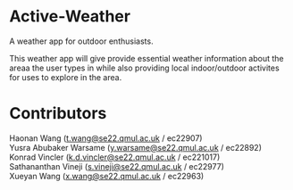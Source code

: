 # Active-Weather

A weather app for outdoor enthusiasts.

This weather app will give provide essential weather information about the areaa the user types in while also providing local indoor/outdoor activites for uses to explore in the area.

# Contributors

Haonan Wang (t.wang@se22.qmul.ac.uk / ec22907) <br> 
Yusra Abubaker Warsame (y.warsame@se22.qmul.ac.uk / ec22892) <br>
Konrad Vincler (k.d.vincler@se22.qmul.ac.uk / ec221017) <br>
Sathananthan Vineji (s.vineji@se22.qmul.ac.uk / ec22977) <br>
Xueyan Wang (x.wang@se22.qmul.ac.uk / ec22963)
